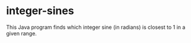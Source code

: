 # integer-sines
This Java program finds which integer sine (in radians) is closest to 1 in a given range.
